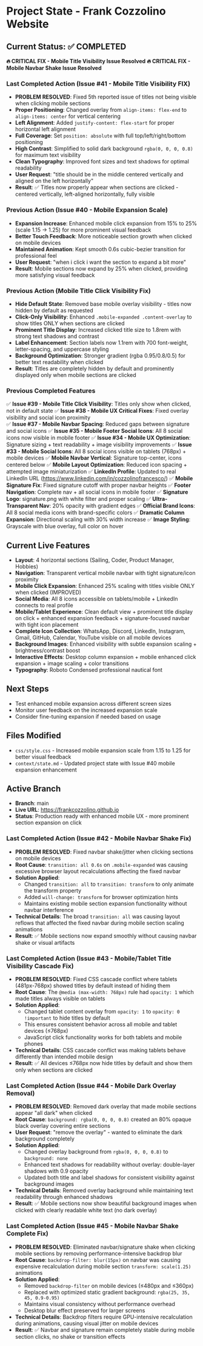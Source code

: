 # Project State - Frank Cozzolino Website

## Current Status: ✅ COMPLETED  
**🔥 CRITICAL FIX - Mobile Title Visibility Issue Resolved**
**🔥 CRITICAL FIX - Mobile Navbar Shake Issue Resolved**

### Last Completed Action (Issue #41 - Mobile Title Visibility FIX)
- **PROBLEM RESOLVED**: Fixed 5th reported issue of titles not being visible when clicking mobile sections
- **Proper Positioning**: Changed overlay from `align-items: flex-end` to `align-items: center` for vertical centering
- **Left Alignment**: Added `justify-content: flex-start` for proper horizontal left alignment
- **Full Coverage**: Set `position: absolute` with full top/left/right/bottom positioning
- **High Contrast**: Simplified to solid dark background `rgba(0, 0, 0, 0.8)` for maximum text visibility
- **Clean Typography**: Improved font sizes and text shadows for optimal readability
- **User Request**: "title should be in the middle centered vertically and aligned on the left horizontally"
- **Result**: ✅ Titles now properly appear when sections are clicked - centered vertically, left-aligned horizontally, fully visible

### Previous Action (Issue #40 - Mobile Expansion Scale)
- **Expansion Increase**: Enhanced mobile click expansion from 15% to 25% (scale 1.15 → 1.25) for more prominent visual feedback
- **Better Touch Feedback**: More noticeable section growth when clicked on mobile devices
- **Maintained Animation**: Kept smooth 0.6s cubic-bezier transition for professional feel
- **User Request**: "when i click i want the section to expand a bit more"
- **Result**: Mobile sections now expand by 25% when clicked, providing more satisfying visual feedback

### Previous Action (Mobile Title Click Visibility Fix)
- **Hide Default State**: Removed base mobile overlay visibility - titles now hidden by default as requested
- **Click-Only Visibility**: Enhanced `.mobile-expanded .content-overlay` to show titles ONLY when sections are clicked
- **Prominent Title Display**: Increased clicked title size to 1.8rem with strong text shadows and contrast
- **Label Enhancement**: Section labels now 1.1rem with 700 font-weight, letter-spacing, and uppercase styling
- **Background Optimization**: Stronger gradient (rgba 0.95/0.8/0.5) for better text readability when clicked
- **Result**: Titles are completely hidden by default and prominently displayed only when mobile sections are clicked

### Previous Completed Features
✅ **Issue #39 - Mobile Title Click Visibility**: Titles only show when clicked, not in default state
✅ **Issue #38 - Mobile UX Critical Fixes**: Fixed overlay visibility and social icon proximity  
✅ **Issue #37 - Mobile Navbar Spacing**: Reduced gaps between signature and social icons
✅ **Issue #35 - Mobile Footer Social Icons**: All 8 social icons now visible in mobile footer
✅ **Issue #34 - Mobile UX Optimization**: Signature sizing + text readability + image visibility improvements
✅ **Issue #33 - Mobile Social Icons**: All 8 social icons visible on tablets (768px) + mobile devices
✅ **Mobile Navbar Vertical**: Signature top-center, icons centered below
✅ **Mobile Layout Optimization**: Reduced icon spacing + attempted image miniaturization
✅ **LinkedIn Profile**: Updated to real LinkedIn URL (https://www.linkedin.com/in/cozzolinofrancesco/)
✅ **Mobile Signature Fix**: Fixed signature cutoff with proper navbar heights
✅ **Footer Navigation**: Complete nav + all social icons in mobile footer
✅ **Signature Logo**: signature.png with white filter and proper scaling
✅ **Ultra-Transparent Nav**: 20% opacity with gradient edges
✅ **Official Brand Icons**: All 8 social media icons with brand-specific colors
✅ **Dramatic Column Expansion**: Directional scaling with 30% width increase
✅ **Image Styling**: Grayscale with blue overlay, full color on hover

## Current Live Features
- **Layout**: 4 horizontal sections (Sailing, Coder, Product Manager, Hobbies)
- **Navigation**: Transparent vertical mobile navbar with tight signature/icon proximity
- **Mobile Click Expansion**: Enhanced 25% scaling with titles visible ONLY when clicked (IMPROVED)
- **Social Media**: All 8 icons accessible on tablets/mobile + LinkedIn connects to real profile
- **Mobile/Tablet Experience**: Clean default view + prominent title display on click + enhanced expansion feedback + signature-focused navbar with tight icon placement
- **Complete Icon Collection**: WhatsApp, Discord, LinkedIn, Instagram, Gmail, GitHub, Calendar, YouTube visible on all mobile devices
- **Background Images**: Enhanced visibility with subtle expansion scaling + brightness/contrast boost
- **Interactive Effects**: Desktop column expansion + mobile enhanced click expansion + image scaling + color transitions
- **Typography**: Roboto Condensed professional nautical font

## Next Steps
- Test enhanced mobile expansion across different screen sizes
- Monitor user feedback on the increased expansion scale
- Consider fine-tuning expansion if needed based on usage

## Files Modified
- `css/style.css` - Increased mobile expansion scale from 1.15 to 1.25 for better visual feedback
- `context/state.md` - Updated project state with Issue #40 mobile expansion enhancement

## Active Branch
- **Branch**: main
- **Live URL**: https://frankcozzolino.github.io  
- **Status**: Production ready with enhanced mobile UX - more prominent section expansion on click

### Last Completed Action (Issue #42 - Mobile Navbar Shake Fix)
- **PROBLEM RESOLVED**: Fixed navbar shake/jitter when clicking sections on mobile devices
- **Root Cause**: `transition: all 0.6s` on `.mobile-expanded` was causing excessive browser layout recalculations affecting the fixed navbar
- **Solution Applied**: 
  - Changed `transition: all` to `transition: transform` to only animate the transform property
  - Added `will-change: transform` for browser optimization hints
  - Maintains existing mobile section expansion functionality without navbar interference
- **Technical Details**: The broad `transition: all` was causing layout reflows that affected the fixed navbar during mobile section scaling animations
- **Result**: ✅ Mobile sections now expand smoothly without causing navbar shake or visual artifacts

### Last Completed Action (Issue #43 - Mobile/Tablet Title Visibility Cascade Fix)
- **PROBLEM RESOLVED**: Fixed CSS cascade conflict where tablets (481px-768px) showed titles by default instead of hiding them
- **Root Cause**: The `@media (max-width: 768px)` rule had `opacity: 1` which made titles always visible on tablets
- **Solution Applied**: 
  - Changed tablet content overlay from `opacity: 1` to `opacity: 0 !important` to hide titles by default
  - This ensures consistent behavior across all mobile and tablet devices (≤768px)
  - JavaScript click functionality works for both tablets and mobile phones
- **Technical Details**: CSS cascade conflict was making tablets behave differently than intended mobile design
- **Result**: ✅ All devices ≤768px now hide titles by default and show them only when sections are clicked

### Last Completed Action (Issue #44 - Mobile Dark Overlay Removal)
- **PROBLEM RESOLVED**: Removed dark overlay that made mobile sections appear "all dark" when clicked
- **Root Cause**: `background: rgba(0, 0, 0, 0.8)` created an 80% opaque black overlay covering entire sections
- **User Request**: "remove the overlay" - wanted to eliminate the dark background completely
- **Solution Applied**: 
  - Changed overlay background from `rgba(0, 0, 0, 0.8)` to `background: none` 
  - Enhanced text shadows for readability without overlay: double-layer shadows with 0.9 opacity
  - Updated both title and label shadows for consistent visibility against background images
- **Technical Details**: Removed overlay background while maintaining text readability through enhanced shadows
- **Result**: ✅ Mobile sections now show beautiful background images when clicked with clearly readable white text (no dark overlay)

### Last Completed Action (Issue #45 - Mobile Navbar Shake Complete Fix)
- **PROBLEM RESOLVED**: Eliminated navbar/signature shake when clicking mobile sections by removing performance-intensive backdrop blur
- **Root Cause**: `backdrop-filter: blur(15px)` on navbar was causing expensive recalculation during mobile section `transform: scale(1.25)` animations
- **Solution Applied**: 
  - Removed `backdrop-filter` on mobile devices (≤480px and ≤360px)
  - Replaced with optimized static gradient background: `rgba(25, 35, 45, 0.9-0.95)`
  - Maintains visual consistency without performance overhead
  - Desktop blur effect preserved for larger screens
- **Technical Details**: Backdrop filters require GPU-intensive recalculation during animations, causing visual jitter on mobile devices
- **Result**: ✅ Navbar and signature remain completely stable during mobile section clicks, no shake or transition effects